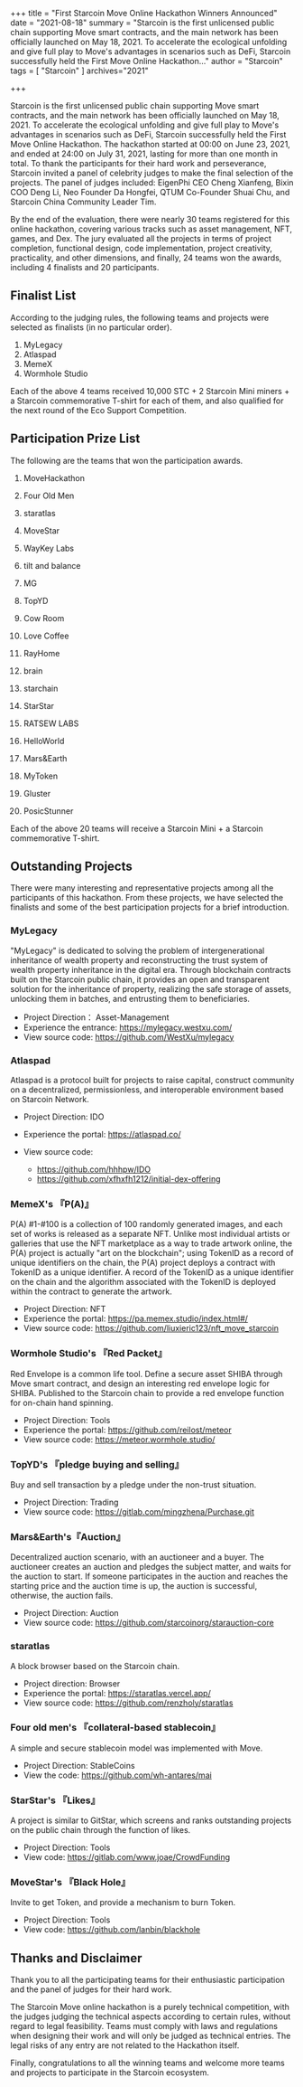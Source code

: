 +++
title = "First Starcoin Move Online Hackathon Winners Announced"
date = "2021-08-18"
summary = "Starcoin is the first unlicensed public chain supporting Move smart contracts, and the main network has been officially launched on May 18, 2021. To accelerate the ecological unfolding and give full play to Move's advantages in scenarios such as DeFi, Starcoin successfully held the First Move Online Hackathon..."
author = "Starcoin"
tags = [
    "Starcoin"
]
archives="2021"

+++

Starcoin is the first unlicensed public chain supporting Move smart contracts, and the main network has been officially launched on May 18, 2021. To accelerate the ecological unfolding and give full play to Move's advantages in scenarios such as DeFi, Starcoin successfully held the First Move Online Hackathon. The hackathon started at 00:00 on June 23, 2021, and ended at 24:00 on July 31, 2021, lasting for more than one month in total. To thank the participants for their hard work and perseverance, Starcoin invited a panel of celebrity judges to make the final selection of the projects. The panel of judges included: EigenPhi CEO Cheng Xianfeng, Bixin COO Deng Li, Neo Founder Da Hongfei, QTUM Co-Founder Shuai Chu, and Starcoin China Community Leader Tim.

By the end of the evaluation, there were nearly 30 teams registered for this online hackathon, covering various tracks such as asset management, NFT, games, and Dex. The jury evaluated all the projects in terms of project completion, functional design, code implementation, project creativity, practicality, and other dimensions, and finally, 24 teams won the awards, including 4 finalists and 20 participants.



## Finalist List

According to the judging rules, the following teams and projects were selected as finalists (in no particular order).

1. MyLegacy
2. Atlaspad
3. MemeX
4. Wormhole Studio

Each of the above 4 teams received 10,000 STC + 2 Starcoin Mini miners + a Starcoin commemorative T-shirt for each of them, and also qualified for the next round of the Eco Support Competition.



## Participation Prize List

The following are the teams that won the participation awards.

1. MoveHackathon
2. Four Old Men
3. staratlas
4. MoveStar
5. WayKey Labs
6. tilt and balance
7. MG
8. TopYD
9. Cow Room
10. Love Coffee
11. RayHome
12. brain
13. starchain
14. StarStar
15. RATSEW LABS
16. HelloWorld
17. Mars&Earth
18. MyToken
19. Gluster

20. PosicStunner

Each of the above 20 teams will receive a Starcoin Mini + a Starcoin commemorative T-shirt.



## Outstanding Projects

There were many interesting and representative projects among all the participants of this hackathon. From these projects, we have selected the finalists and some of the best participation projects for a brief introduction.



### MyLegacy

"MyLegacy" is dedicated to solving the problem of intergenerational inheritance of wealth property and reconstructing the trust system of wealth property inheritance in the digital era. Through blockchain contracts built on the Starcoin public chain, it provides an open and transparent solution for the inheritance of property, realizing the safe storage of assets, unlocking them in batches, and entrusting them to beneficiaries.

* Project Direction： Asset-Management
* Experience the entrance: https://mylegacy.westxu.com/
* View source code: https://github.com/WestXu/mylegacy



### Atlaspad

Atlaspad is a protocol built for projects to raise capital, construct community on a decentralized, permissionless, and interoperable environment based on Starcoin Network. 

* Project Direction: IDO
* Experience the portal: https://atlaspad.co/

* View source code:
  * https://github.com/hhhpw/IDO
  * https://github.com/xfhxfh1212/initial-dex-offering



### MemeX's 『P(A)』

P(A) #1-#100 is a collection of 100 randomly generated images, and each set of works is released as a separate NFT. Unlike most individual artists or galleries that use the NFT marketplace as a way to trade artwork online, the P(A) project is actually "art on the blockchain"; using TokenID as a record of unique identifiers on the chain, the P(A) project deploys a contract with TokenID as a unique identifier. A record of the TokenID as a unique identifier on the chain and the algorithm associated with the TokenID is deployed within the contract to generate the artwork.

* Project Direction: NFT
* Experience the portal: https://pa.memex.studio/index.html#/
* View source code: https://github.com/liuxieric123/nft_move_starcoin



### Wormhole Studio's 『Red Packet』

Red Envelope is a common life tool. Define a secure asset SHIBA through Move smart contract, and design an interesting red envelope logic for SHIBA. Published to the Starcoin chain to provide a red envelope function for on-chain hand spinning.

* Project Direction: Tools
* Experience the portal: https://github.com/reilost/meteor
* View source code: https://meteor.wormhole.studio/



### TopYD's 『pledge buying and selling』

Buy and sell transaction by a pledge under the non-trust situation.

* Project Direction: Trading
* View source code: https://gitlab.com/mingzhena/Purchase.git



### Mars&Earth's『Auction』

Decentralized auction scenario, with an auctioneer and a buyer. The auctioneer creates an auction and pledges the subject matter, and waits for the auction to start. If someone participates in the auction and reaches the starting price and the auction time is up, the auction is successful, otherwise, the auction fails.

* Project Direction: Auction
* View source code: https://github.com/starcoinorg/starauction-core



### staratlas

A block browser based on the Starcoin chain.

* Project direction: Browser
* Experience the portal: https://staratlas.vercel.app/
* View source code: https://github.com/renzholy/staratlas



### Four old men's 『collateral-based stablecoin』

A simple and secure stablecoin model was implemented with Move.

* Project Direction: StableCoins
* View the code: https://github.com/wh-antares/mai 



### StarStar's 『Likes』

A project is similar to GitStar, which screens and ranks outstanding projects on the public chain through the function of likes.

* Project Direction: Tools
* View code: https://gitlab.com/www.joae/CrowdFunding



### MoveStar's 『Black Hole』

Invite to get Token, and provide a mechanism to burn Token.

* Project Direction: Tools
* View code: https://github.com/lanbin/blackhole



## Thanks and Disclaimer

Thank you to all the participating teams for their enthusiastic participation and the panel of judges for their hard work.

The Starcoin Move online hackathon is a purely technical competition, with the judges judging the technical aspects according to certain rules, without regard to legal feasibility. Teams must comply with laws and regulations when designing their work and will only be judged as technical entries. The legal risks of any entry are not related to the Hackathon itself.

Finally, congratulations to all the winning teams and welcome more teams and projects to participate in the Starcoin ecosystem.